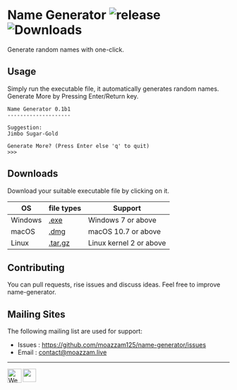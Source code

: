 # Name Generator ![release](https://img.shields.io/github/v/release/moazzam125/name-generator?include_prereleases) ![Downloads](https://img.shields.io/github/downloads/moazzam125/name-generator/total)

Generate random names with one-click.

## Usage

Simply run the executable file, it automatically generates random names. Generate More by Pressing Enter/Return key.
```
Name Generator 0.1b1
--------------------

Suggestion:
Jimbo Sugar-Gold

Generate More? (Press Enter else 'q' to quit)
>>>
```

## Downloads
Download your suitable executable file by clicking on it.

|   OS    |  file types  |  Support  |
|---------|--------------|-----------|
| Windows | [.exe](#) | Windows 7 or above |
| macOS | [.dmg](#) | macOS 10.7 or above |
| Linux | [.tar.gz](#) | Linux kernel 2 or above |

Contributing
------------

You can pull requests, rise issues and discuss ideas.
Feel free to improve name-generator.

Mailing Sites
-------------

The following mailing list are used for support:

* Issues : https://github.com/moazzam125/name-generator/issues
* Email     : contact@moazzam.live

-------------
<a href="https://moazzam.live/name-generator" title="Project Website"><img src="https://www.freeiconspng.com/uploads/website-icon-8.png" align="left" height="32" width="32" alt="Website .png" /></a>
<a href="https://docs.moazzam.live/name-generator" title="Project Docs"><img src="https://cdn.onlinewebfonts.com/svg/img_162799.png" align="left" height="30" width="30" /></a>